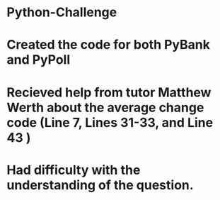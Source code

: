# Python-Challenge
# Created the code for both PyBank and PyPoll
# Recieved help from tutor Matthew Werth about the average change code (Line 7, Lines 31-33, and Line 43 )
# Had difficulty with the understanding of the question. 
